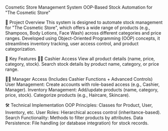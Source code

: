 Cosmetic Store Management System
OOP-Based Stock Automation for "The Cosmetic Store"

📌 Project Overview
This system is designed to automate stock management for "The Cosmetic Store", which offers a wide range of products (e.g., Shampoos, Body Lotions, Face Wash) across different categories and price ranges. Developed using Object-Oriented Programming (OOP) concepts, it streamlines inventory tracking, user access control, and product categorization.

🎯 Key Features
👩💼 Cashier Access
View all product details (name, price, category, stock).
Search stock details by product name, category, or price range.

👨💼 Manager Access (Includes Cashier Functions + Advanced Controls)
User Management:
Create accounts with role-based access (e.g., Cashier, Manager).
Inventory Management:
Add/update products (name, category, price, stock).
Categorize products (e.g., Haircare, Skincare).

🛠️ Technical Implementation
OOP Principles: Classes for Product, User, Inventory, etc.
User Roles: Hierarchical access control (inheritance-based).
Search Functionality: Methods to filter products by attributes.
Data Persistence: File handling (or database integration) for stock records.
